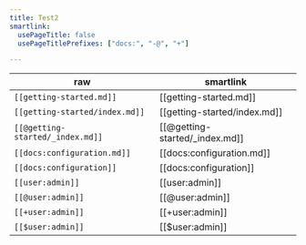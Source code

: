 ```yaml
---
title: Test2
smartlink:
  usePageTitle: false
  usePageTitlePrefixes: ["docs:", "-@", "+"]

---
```


| raw | smartlink |
| --- | --- |
| `[[getting-started.md]]` | [[getting-started.md]] |
| `[[getting-started/index.md]]` | [[getting-started/index.md]] |
| `[[@getting-started/_index.md]]` | [[@getting-started/_index.md]] |
| `[[docs:configuration.md]]` | [[docs:configuration.md]] |
| `[[docs:configuration]]` | [[docs:configuration]] |
| `[[user:admin]]` | [[user:admin]] |
| `[[@user:admin]]` | [[@user:admin]] |
| `[[+user:admin]]` | [[+user:admin]] |
| `[[$user:admin]]` | [[$user:admin]] |

